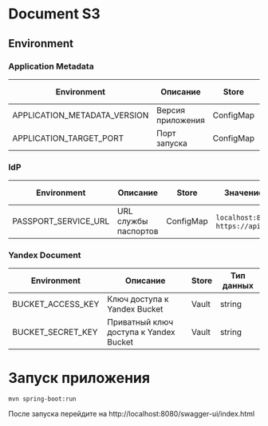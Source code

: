 # Document S3

## Environment

### Application Metadata

| Environment                  | Описание          | Store     | Значение DEV ~ PROD                | Тип данных |
|------------------------------|-------------------|-----------|------------------------------------|------------|
| APPLICATION_METADATA_VERSION | Версия приложения | ConfigMap | `1.0.0`' ~ `BUILD_CURRENT_VERSION` | string     |
| APPLICATION_TARGET_PORT      | Порт запуска      | ConfigMap | `9005`' ~ `...`                    | integer    |

### IdP

| Environment          | Описание             | Store     | Значение DEV ~ PROD                             | Тип данных |
|----------------------|----------------------|-----------|-------------------------------------------------|------------|
| PASSPORT_SERVICE_URL | URL службы паспортов | ConfigMap | `localhost:8080` / `https://api.idp.sorface.ru` | string     |

### Yandex Document

| Environment       | Описание                               | Store | Тип данных |
|-------------------|----------------------------------------|-------|------------|
| BUCKET_ACCESS_KEY | Ключ доступа к Yandex Bucket           | Vault | string     |
| BUCKET_SECRET_KEY | Приватный ключ доступа к Yandex Bucket | Vault | string     |

# Запуск приложения

```
mvn spring-boot:run
```

После запуска перейдите на http://localhost:8080/swagger-ui/index.html
